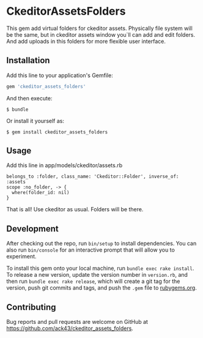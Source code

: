 # CkeditorAssetsFolders

This gem add virtual folders for ckeditor assets.
Physically file system will be the same, but in ckeditor assets window you`ll can add and edit folders.
And add uploads in this folders for more flexible user interface.

## Installation

Add this line to your application's Gemfile:

```ruby
gem 'ckeditor_assets_folders'
```

And then execute:

    $ bundle

Or install it yourself as:

    $ gem install ckeditor_assets_folders

## Usage

Add this line in app/models/ckeditor/assets.rb

    belongs_to :folder, class_name: 'Ckeditor::Folder', inverse_of: :assets
    scope :no_folder, -> {
      where(folder_id: nil)
    }

That is all! Use ckeditor as usual. Folders will be there.

## Development

After checking out the repo, run `bin/setup` to install dependencies. You can also run `bin/console` for an interactive prompt that will allow you to experiment.

To install this gem onto your local machine, run `bundle exec rake install`. To release a new version, update the version number in `version.rb`, and then run `bundle exec rake release`, which will create a git tag for the version, push git commits and tags, and push the `.gem` file to [rubygems.org](https://rubygems.org).

## Contributing

Bug reports and pull requests are welcome on GitHub at https://github.com/ack43/ckeditor_assets_folders.
